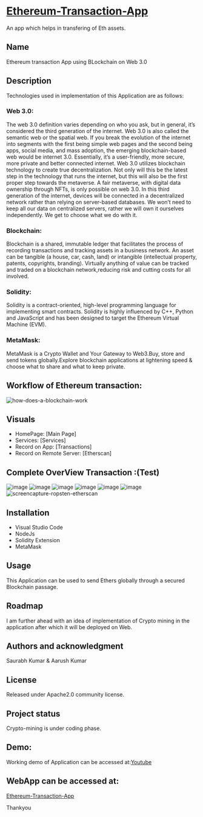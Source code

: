# [Ethereum-Transaction-App](https://saurabhcrypto.netlify.app)
An app which helps in transfering of  Eth assets.

## Name
Ethereum transaction App using BLockchain on Web 3.0

## Description
Technologies used in implementation of this Application are as follows:
### Web 3.0:
The web 3.0 definition varies depending on who you ask, but in general, it’s considered the third generation of the internet. Web 3.0 is also called the semantic web or the spatial web. If you break the evolution of the internet into segments with the first being simple web pages and the second being apps, social media, and mass adoption, the emerging blockchain-based web would be internet 3.0. Essentially, it’s a user-friendly, more secure, more private and better connected internet.
Web 3.0 utilizes blockchain technology to create true decentralization. Not only will this be the latest step in the technology that runs the internet, but this will also be the first proper step towards the metaverse. A fair metaverse, with digital data ownership through NFTs, is only possible on web 3.0.
In this third generation of the internet, devices will be connected in a decentralized network rather than relying on server-based databases. We won’t need to keep all our data on centralized servers, rather we will own it ourselves independently. We get to choose what we do with it.

### Blockchain:
Blockchain is a shared, immutable ledger that facilitates the process of recording transactions and tracking assets in a business network. An asset can be tangible (a house, car, cash, land) or intangible (intellectual property, patents, copyrights, branding). Virtually anything of value can be tracked and traded on a blockchain network,reducing risk and cutting costs for all involved.

### Solidity:
Solidity is a contract-oriented, high-level programming language for implementing smart contracts. Solidity is highly influenced by C++, Python and JavaScript and has been designed to target the Ethereum Virtual Machine (EVM).

### MetaMask:
MetaMask is a Crypto Wallet and Your Gateway to Web3.Buy, store and send tokens globally.Explore blockchain applications at lightening speed & choose what to share and what to keep private.

## Workflow of Ethereum transaction:
![how-does-a-blockchain-work](https://ik.imagekit.io/rkg8ugw0kq/assets/images/blog/1562846735/how-does-a-blockchain-work.jpg)

## Visuals
* HomePage:
[Main Page]
* Services:
[Services]
* Record on App:
[Transactions]
* Record on Remote Server:
[Etherscan]

## Complete OverView Transaction :(Test)
![image](https://user-images.githubusercontent.com/54509629/188721440-df00b218-62a2-4057-bdc1-c57a8b32a902.png)
![image](https://user-images.githubusercontent.com/54509629/188721682-f4d44cd6-3455-413e-8564-a9d1d91e9454.png)
![image](https://user-images.githubusercontent.com/54509629/188721896-05ed79bc-ca85-4246-90fd-6b47200fe32d.png)
![image](https://user-images.githubusercontent.com/54509629/188722373-0358bb5e-7cd9-47a5-8bd1-60def7c11282.png)
![image](https://user-images.githubusercontent.com/54509629/188722458-fde88854-86e9-47f7-a16f-302a0981e541.png)
![image](https://user-images.githubusercontent.com/54509629/188722582-def0df0a-819b-4da9-8556-461461c03ed5.png)
![screencapture-ropsten-etherscan](https://user-images.githubusercontent.com/54509629/188722859-367bc56e-2666-4a54-9471-f93e3b4b61d3.png)



## Installation
* Visual Studio Code
* NodeJs
* Solidity Extension
* MetaMask

## Usage
This Application can be used to send Ethers globally through a secured Blockchain passage.

## Roadmap
I am further ahead with an idea of implementation of Crypto mining in the application after which it will be deployed on Web.

## Authors and acknowledgment
Saurabh Kumar & Aarush Kumar

## License
Released under Apache2.0 community license.

## Project status
Crypto-mining is under coding phase.

## Demo:
Working demo of Application can be accessed at:[Youtube](https://www.youtube.com/watch?v=pZ0uzUHCvJk&t=3s)

## WebApp can be accessed at:
[Ethereum-Transaction-App](https://saurabhcrypto.netlify.app)

Thankyou
